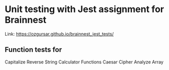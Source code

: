 # Unit testing with Jest assignment for Brainnest
Link: https://ozgursar.github.io/brainnest_jest_tests/

## Function tests for
Capitalize
Reverse String
Calculator Functions
Caesar Cipher
Analyze Array
